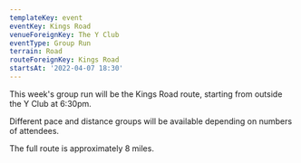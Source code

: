 ```yaml
---
templateKey: event
eventKey: Kings Road
venueForeignKey: The Y Club
eventType: Group Run
terrain: Road
routeForeignKey: Kings Road
startsAt: '2022-04-07 18:30'
---
```

This week's group run will be the Kings Road route,
starting from outside the Y Club at 6:30pm.

Different pace and distance groups will be available depending on
numbers of attendees.

The full route is approximately 8 miles.
